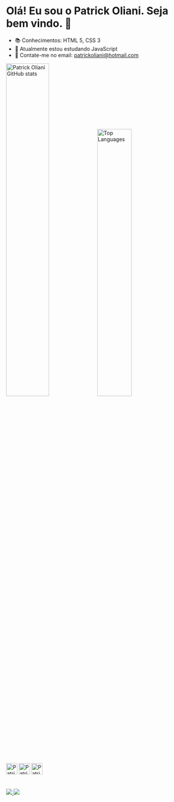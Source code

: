 # Olá! Eu sou o Patrick Oliani. Seja bem vindo. 👋

- 📚 Conhecimentos: HTML 5, CSS 3
- 🌱 Atualmente estou estudando JavaScript
- 💬 Contate-me no email: patrickoliani@hotmail.com

<div float="left">
  <img src="https://github-readme-stats.vercel.app/api?username=PatrickOliani&show_icons=true&theme=midnight-purple" alt="Patrick Oliani GitHub stats" width="48%">
  <img src="https://github-readme-stats.vercel.app/api/top-langs/?username=PatrickOliani&layout=compact&theme=midnight-purple" alt="Top Languages" width="43%">
</div>

<br>
<div style="display: inline_block"<br>
<img align="center" alt="Patrick-HTML" height="30" width"40" src="https://img.icons8.com/color/48/000000/html-5--v1.png">
<img align="center" alt="Patrick-CSS" height="30" width"40" src="https://img.icons8.com/color/48/000000/css3.png">
<img align="center" alt="Patrick-Js" height="30" width"40" src="https://img.icons8.com/color/48/000000/javascript--v1.png">
</div>

#
<div>
<a align="center" href="https://www.linkedin.com/in/patrickoliani/" onclick="window.open(this.href,'_blank');return false;"><img src="https://img.shields.io/badge/LinkedIn-0077B5?style=for-the-badge&logo=linkedin&logoColor=white">
</a>
<a align="center" href="mailto:patrickoliani@hotmail.com" target="_blank"><img src="https://img.shields.io/badge/Microsoft_Outlook-0078D4?style=for-the-badge&logo=microsoft-outlook&logoColor=white"></a>
</div>
